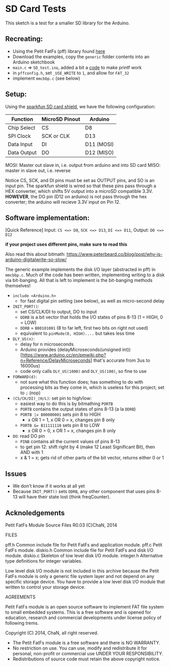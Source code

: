 # SD Card Tests

This sketch is a test for a smaller SD library for the Arduino.

## Recreating:
- Using the Petit FatFs (pff) library found [here](http://elm-chan.org/fsw/ff/00index_p.html)
- Download the examples, copy the `generic` folder contents into an Arduino sketchbook
- `main.c` => `SD_test.ino`, added a bit a [code](https://playground.arduino.cc/Main/Printf) to make printf work
- in `pffconfig.h`, set `_USE_WRITE` to `1`, and allow for `FAT_32`
- implement `mmcbbp.c` (see below)

## Setup:

Using the [sparkfun SD card shield](https://www.sparkfun.com/products/12761), we have the following configuration:

Function | MicroSD Pinout | Arduino
----- | ---- | ----
Chip Select | CS | D8
SPI Clock | SCK or CLK | D13
Data Input | DI | D11 (MOSI)
Data Output | DO | D12 (MISO)

MOSI: Master out slave in, i.e. output from arduino and into SD card 
MISO: master in slave out, i.e. reverse

Notice CS, SCK, and DI pins must be set as OUTPUT pins, and SO is an input pin. The sparkfun shield is wired so that these pins pass through a HEX converter, which shifts 5V output into a microSD compatible 3.3V. **HOWEVER**, the DO pin (D12 on arduino) is not pass through the hex converter; the arduino will recieve 3.3V input on Pin 12.

## Software implementation:

[Quick Reference] Input: `CS <=> D8`, `SCK <=> D13`, `DI <=> D11`, Output: `DO <=> D12`

**if your project uses different pins, make sure to read this**

Also read this about bitmath: https://www.peterbeard.co/blog/post/why-is-arduino-digitalwrite-so-slow/

The generic example implements the disk I/O layer (abstracted in pff) in `mmcbbp.c`. Much of the code has been written, implementing writing to a disk via bit-banging. All that is left to implement is the bit-banging methods themselves!

- `include <Arduino.h>`
	- for fast digital pin setting (see below), as well as micro-second delay
- `INIT_PORT()`:
	- set CS/CLK/DI to output, DO to input
	- `DDRB` is a bit vector that holds the I/O states of pins 8-13 (1 = HIGH, 0 = LOW)
	- `DDRB` = `B00101001` (8 to far left, first two bits on right not used)
	- equivalent to `pinMode(8, HIGH)....` but takes less time
- `DLY_US(n)`:
	- delay for n microseconds
	- Arduino provides (delayMicroseconds\(unsigned int\))[https://www.arduino.cc/en/pmwiki.php?n=Reference/DelayMicroseconds] that's accurate from 3us to 16000us)
	- code only calls `DLY_US(1000)` and `DLY_US(100)`, so fine to use
- `FORWARD(d)`:
	- not sure what this function does; has something to do with processing bits as they come in, which is useless for this project; set to `;` (nop)
- `(CS/CK/DI)_(H/L)`: set pin to high/low:
	- easiest way to do this is by bitmathing `PORTB`
	- `PORTB` contains the output states of pins 8-13 (a la `DDRB`)
	- `PORTB |= B00000001` sets pin 8 to HIGH
		- x OR 1 = 1, x OR 0 = x, changes pin 8 only
	- `PORTB &= B11111110` sets pin 8 to LOW
		- x OR 0 = 0, x OR 1 = x, changes pin 8 only
- `DO`: read DO pin
	- `PINB` contains all the current values of pins 8-13
	- to get pin 12: shift right by 4 (make 12 Least Significant Bit), then AND with 1
	- x & 1 = x; gets rid of other parts of the bit vector, returns either 0 or 1

## Issues

- We don't know if it works at all yet
- Because `INIT_PORT()` sets `DDRB`, any other component that uses pins 8-13 will have their state lost (think freqCounter).


## Acknoledgements
Petit FatFs Module Source Files R0.03                (C)ChaN, 2014


FILES

  pff.h      Common include file for Petit FatFs and application module.
  pff.c      Petit FatFs module.
  diskio.h   Common include file for Petit FatFs and disk I/O module.
  diskio.c   Skeleton of low level disk I/O module.
  integer.h  Alternative type definitions for integer variables.

  Low level disk I/O module is not included in this archive because the Petit
  FatFs module is only a generic file system layer and not depend on any
  specific storage device. You have to provide a low level disk I/O module that
  written to control your storage device.



AGREEMENTS

 Petit FatFs module is an open source software to implement FAT file system to
 small embedded systems. This is a free software and is opened for education,
 research and commercial developments under license policy of following trems.

  Copyright (C) 2014, ChaN, all right reserved.

 * The Petit FatFs module is a free software and there is NO WARRANTY.
 * No restriction on use. You can use, modify and redistribute it for
   personal, non-profit or commercial use UNDER YOUR RESPONSIBILITY.
 * Redistributions of source code must retain the above copyright notice.
